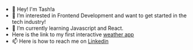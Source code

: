 - 👋 Hey! I'm Tash!a
- 👀 I’m interested in Frontend Development and want to get started in the tech industry!
- 🌱 I’m currently learning Javascript and React.
- Here is the link to my first interactive <a href="https://super-praline-5f4407.netlify.app/?"> weather app </a>
- 📫 Here is how to reach me on <a href="https://www.linkedin.com/in/natasha-mwafulirwa-649115203/"> Linkedin </a>

<!---
tashamwafulirwa/tashamwafulirwa is a ✨ special ✨ repository because its `README.md` (this file) appears on your GitHub profile.
You can click the Preview link to take a look at your changes.
--->
